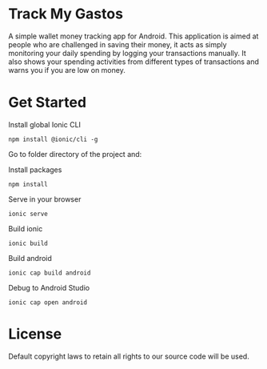 # Track My Gastos
 A simple wallet money tracking app for Android. This application is aimed at people who are challenged in saving their money, it acts as simply monitoring your daily spending by logging your transactions manually. It also shows your spending activities from different types of transactions and warns you if you are low on money.
 
# Get Started
 
Install global Ionic CLI
 
```
npm install @ionic/cli -g
```
Go to folder directory of the project and:

Install packages

```
npm install
```

Serve in your browser

```
ionic serve
```

Build ionic

```
ionic build
```

Build android

```
ionic cap build android
```

Debug to Android Studio

```
ionic cap open android
```

# License
Default copyright laws to retain all rights to our source code will be used.
